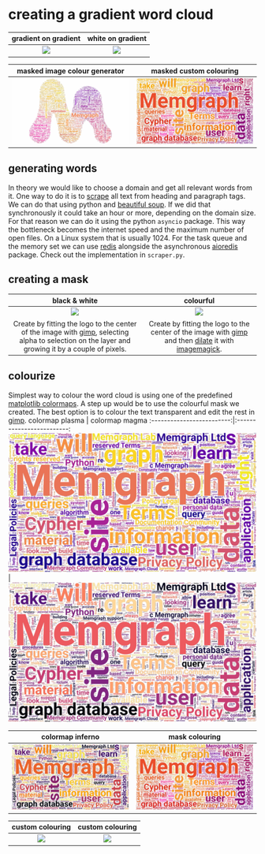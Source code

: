 # creating a gradient word cloud

gradient on gradient | white on gradient
:-------------------------:|:-------------------------:
![](./img/3840x2160/wordcloud-gradient-on-gradient.png) | ![](./img/3840x2160/wordcloud-white-on-gradient.png)

masked image colour generator | masked custom colouring
:-------------------------:|:-------------------------:
![](./img/1920x1080/masked-wordcloud-mask-coloring.png) | ![](./img/1920x1080/wordcloud-mask-coloring.png)

## generating words
In theory we would like to choose a domain and get all relevant words from it.
One way to do it is to [scrape](https://en.wikipedia.org/wiki/Web_scraping) all text from heading and paragraph tags.
We can do that using python and [beautiful soup](https://pypi.org/project/beautifulsoup4/).
If we did that synchronously it could take an hour or more, depending on the domain size.
For that reason we can do it using the python `asyncio` package.
This way the bottleneck becomes the internet speed and the maximum number of open files.
On a Linux system that is usually 1024.
For the task queue and the memory set we can use [redis](https://redis.io/) alongside the asynchronous [aioredis](https://github.com/aio-libs/aioredis-py) package.
Check out the implementation in `scraper.py`.

## creating a mask
black & white | colourful
:-------------------------:|:-------------------------:
![](./img/base/logo-fat-mask.png) | ![](./img/base/m-fat-gradient.png)
Create by fitting the logo to the center of the image with [gimp](https://www.gimp.org), selecting alpha to selection on the layer and growing it by a couple of pixels. | Create by fitting the logo to the center of the image with [gimp](https://www.gimp.org) and then [dilate](https://legacy.imagemagick.org/Usage/morphology/#dilate) it with [imagemagick](https://imagemagick.org).

## colourize
Simplest way to colour the word cloud is using one of the predefined [matplotlib colormaps](https://matplotlib.org/stable/tutorials/colors/colormaps.html).
A step up would be to use the colourful mask we created.
The best option is to colour the text transparent and edit the rest in [gimp](https://www.gimp.org).
colormap plasma | colormap magma
:-------------------------:|:-------------------------:
![](./img/1920x1080/plasma-wordcloud-colormap.png) | ![](./img/1920x1080/magma-wordcloud-colormap.png)

colormap inferno | mask colouring
:-------------------------:|:-------------------------:
![](./img/1920x1080/inferno-wordcloud-colormap.png) | ![](./img/1920x1080/wordcloud-mask-coloring.png)

custom colouring | custom colouring
:-------------------------:|:-------------------------:
![](./img/3840x2160/wordcloud-gradient-on-gradient.png) | ![](./img/3840x2160/wordcloud-white-on-gradient.png)
